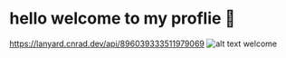 # hello welcome to my proflie 🔢
https://lanyard.cnrad.dev/api/896039333511979069
![alt text](https://lanyard.cnrad.dev/api/896039333511979069)
welcome

